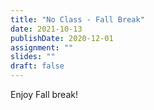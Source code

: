 ```yaml
---
title: "No Class - Fall Break"
date: 2021-10-13
publishDate: 2020-12-01
assignment: ""
slides: ""
draft: false
---
```


Enjoy Fall break!
